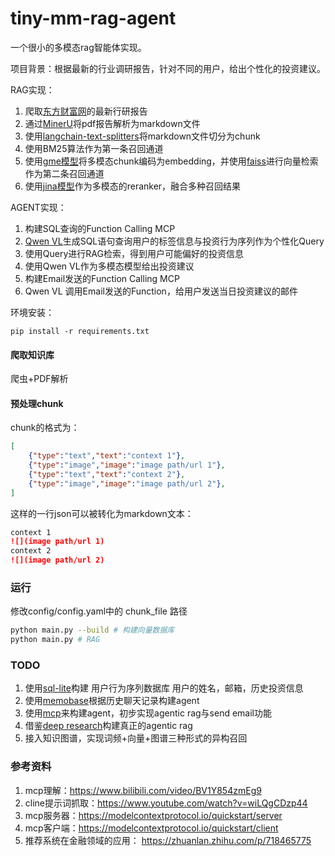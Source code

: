 # tiny-mm-rag-agent
一个很小的多模态rag智能体实现。

项目背景：根据最新的行业调研报告，针对不同的用户，给出个性化的投资建议。

RAG实现：
1. 爬取[东方财富网](https://data.eastmoney.com/report/)的最新行研报告
2. 通过[MinerU](https://github.com/opendatalab/MinerU)将pdf报告解析为markdown文件
3. 使用[langchain-text-splitters](https://python.langchain.com/v0.1/docs/modules/data_connection/document_transformers/markdown_header_metadata/)将markdown文件切分为chunk
4. 使用BM25算法作为第一条召回通道
5. 使用[gme模型](https://huggingface.co/Alibaba-NLP/gme-Qwen2-VL-2B-Instruct)将多模态chunk编码为embedding，并使用[faiss](https://github.com/facebookresearch/faiss)进行向量检索作为第二条召回通道
6. 使用[jina模型](https://huggingface.co/jinaai/jina-reranker-m0)作为多模态的reranker，融合多种召回结果

AGENT实现：
1. 构建SQL查询的Function Calling MCP
2. [Qwen VL](https://huggingface.co/Qwen/Qwen2.5-VL-7B-Instruct)生成SQL语句查询用户的标签信息与投资行为序列作为个性化Query
3. 使用Query进行RAG检索，得到用户可能偏好的投资信息
4. 使用Qwen VL作为多模态模型给出投资建议
5. 构建Email发送的Function Calling MCP
6. Qwen VL 调用Email发送的Function，给用户发送当日投资建议的邮件

环境安装：
```shell
pip install -r requirements.txt 
```

#### 爬取知识库
爬虫+PDF解析

#### 预处理chunk
chunk的格式为：
```json lines
[
    {"type":"text","text":"context 1"},
    {"type":"image","image":"image path/url 1"},
    {"type":"text","text":"context 2"},
    {"type":"image","image":"image path/url 2"},
]
```
这样的一行json可以被转化为markdown文本：
```markdown
context 1 
![](image path/url 1)  
context 2
![](image path/url 2)
```

### 运行
修改config/config.yaml中的 chunk_file 路径
```bash
python main.py --build # 构建向量数据库
python main.py # RAG
```

### TODO
1. 使用[sql-lite](https://www.runoob.com/sqlite/sqlite-python.html)构建 用户行为序列数据库 用户的姓名，邮箱，历史投资信息
2. 使用[memobase](https://github.com/memodb-io/memobase)根据历史聊天记录构建agent
3. 使用[mcp](https://modelcontextprotocol.io/quickstart/client)来构建agent，初步实现agentic rag与send email功能
4. 借鉴[deep research]()构建真正的agentic rag
5. 接入知识图谱，实现词频+向量+图谱三种形式的异构召回


### 参考资料
1. mcp理解：https://www.bilibili.com/video/BV1Y854zmEg9
2. cline提示词抓取：https://www.youtube.com/watch?v=wiLQgCDzp44
3. mcp服务器：https://modelcontextprotocol.io/quickstart/server
4. mcp客户端：https://modelcontextprotocol.io/quickstart/client
5. 推荐系统在金融领域的应用： https://zhuanlan.zhihu.com/p/718465775

